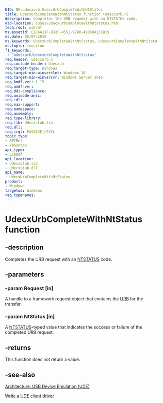 ```yaml
---
UID: NF:udecxurb.UdecxUrbCompleteWithNtStatus
title: UdecxUrbCompleteWithNtStatus function (udecxurb.h)
description: Completes the URB request with an NTSTATUS code.
old-location: buses\udecxurbcompletewithntstatus.htm
tech.root: usbref
ms.assetid: E1EAA11F-B32F-4551-9788-49BC8A13BB19
ms.date: 05/07/2018
ms.keywords: UdecxUrbCompleteWithNtStatus, UdecxUrbCompleteWithNtStatus function [Buses], buses.udecxurbcompletewithntstatus, udecxurb/UdecxUrbCompleteWithNtStatus
ms.topic: function
f1_keywords:
 - "udecxurb/UdecxUrbCompleteWithNtStatus"
req.header: udecxurb.h
req.include-header: Udecx.h
req.target-type: Windows
req.target-min-winverclnt: Windows 10
req.target-min-winversvr: Windows Server 2016
req.kmdf-ver: 1.15
req.umdf-ver: 
req.ddi-compliance: 
req.unicode-ansi: 
req.idl: 
req.max-support: 
req.namespace: 
req.assembly: 
req.type-library: 
req.lib: Udecxstub.lib
req.dll: 
req.irql: PASSIVE_LEVEL
topic_type:
- APIRef
- kbSyntax
api_type:
- LibDef
api_location:
- Udecxstub.lib
- Udecxstub.dll
api_name:
- UdecxUrbCompleteWithNtStatus
product:
- Windows
targetos: Windows
req.typenames: 
---
```


# UdecxUrbCompleteWithNtStatus function


## -description


Completes the URB request with an <a href="https://docs.microsoft.com/windows-hardware/drivers/kernel/ntstatus-values">NTSTATUS</a> code.



## -parameters




### -param Request [in]

A handle to a framework request object that contains the <a href="https://docs.microsoft.com/windows-hardware/drivers/ddi/content/usb/ns-usb-_urb">URB</a> for the transfer.


### -param NtStatus [in]

A <a href="https://docs.microsoft.com/windows-hardware/drivers/kernel/ntstatus-values">NTSTATUS</a>-typed value that indicates the success or failure of the completed URB request. 


## -returns



This function does not return a value.




## -see-also




<a href="https://docs.microsoft.com/windows-hardware/drivers/usbcon/">Architecture: USB Device Emulation (UDE)</a>



<a href="https://docs.microsoft.com/windows-hardware/drivers/usbcon/">Write a UDE client driver</a>
 

 

